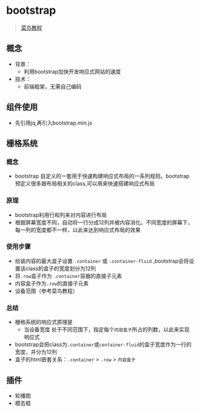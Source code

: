 # bootstrap

> [菜鸟教程](https://www.runoob.com/bootstrap/bootstrap-tutorial.html)

## 概念

- 背景：
  - 利用bootstrap加快开发响应式网站的速度
- 技术：
  - 前端框架，无需自己编码

## 组件使用

- 先引用jq,再引入bootstrap.min.js

## 栅格系统

### 概念

- bootstrap 自定义的一套用于快速构建响应式布局的一系列规则。bootstrap预定义很多跟布局相关的class,可以用来快速搭建响应式布局

### 原理

- bootstrap利用行和列来对内容进行布局
- 根据屏幕宽度不同，自动将一行分成12列并被内容消化。不同宽度的屏幕下，每一列的宽度都不一样，以此来达到响应式布局的效果

### 使用步骤

- 给装内容的最大盒子设置 `.container` 或 `.container-fluid` ,bootstrap会将设置该class的盒子的宽度划分为12列
- 将`.row`盒子作为 `.container`容器的直接子元素
- 内容盒子作为`.row`的直接子元素
- 设备范围（参考菜鸟教程）

### 总结

- 栅格系统的响应式原理是
  - 当设备宽度 处于不同范围下，指定每个`内容盒子`所占的列数，以此来实现响应式
- bootstrap会把class为`.container`或`container-fluid`的盒子宽度作为一行的宽度，并分为12列
- 盒子的html嵌套关系：`.container` > `.row` > `内容盒子`

## 插件

- 轮播图
- 模态框